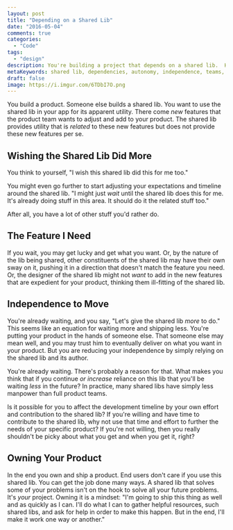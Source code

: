 ```yaml
---
layout: post
title: "Depending on a Shared Lib"
date: "2016-05-04"
comments: true
categories:
  - "Code"
tags:
  - "design"
description: You're building a project that depends on a shared lib.  How will you evolve?
metaKeywords: shared lib, dependencies, autonomy, independence, teams, open source
draft: false
image: https://i.imgur.com/6TDbI7O.png
---
```


You build a product.  Someone else builds a shared lib.  You want to use the shared lib in your app for its apparent utility.  There come _new_ features that the product team wants to adjust and add to your product.  The shared lib provides utility that is _related_ to these new features but does not provide these new features per se.

<!--more-->

## Wishing the Shared Lib Did More
You think to yourself, "I wish this shared lib did this for me too."  

You might even go further to start adjusting your expectations and timeline around the shared lib. "I might just _wait_ until the shared lib does this for me.  It's already doing stuff in this area.  It should do it the related stuff too."  

After all, you have a lot of other stuff you'd rather do.

## The Feature I Need
If you wait, you may get lucky and get what you want.  Or, by the nature of the lib being shared, other constituents of the shared lib may have their own sway on it, pushing it in a direction that doesn't match the feature you need.   Or, the designer of the shared lib might not _want_ to add in the new features that are expedient for your product, thinking them ill-fitting of the shared lib.

## Independence to Move
You're already waiting, and you say, "Let's give the shared lib _more_ to do."  This seems like an equation for waiting more and shipping less.  You're putting your product in the hands of someone else.  That someone else may mean well, and you may trust him to eventually deliver on what you want in your product.  But you are reducing your independence by simply relying on the shared lib and its author.  

You're already waiting.  There's probably a reason for that.  What makes you think that if you continue _or increase_ reliance on this lib that you'll be waiting _less_ in the future?  In practice, many shared libs have simply less manpower than full product teams.  

Is it possible for you to affect the development timeline by your own effort and contribution to the shared lib?  If you're willing and have time to contribute to the shared lib, why not use that time and effort to further the needs of your specific product?  If you're not willing, then you really shouldn't be picky about what you get and when you get it, right?

## Owning Your Product
In the end you own and ship a product.  End users don't care if you use this shared lib.  You can get the job done many ways.  A shared lib that solves some of your problems isn't on the hook to solve all your future problems.  It's _your_ project.  Owning it is a mindset:  "I'm going to ship this thing as well and as quickly as I can.  I'll do what I can to gather helpful resources, such shared libs, and ask for help in order to make this happen.  But in the end, I'll make it work one way or another."
